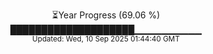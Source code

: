 <p align="center">
⏳Year Progress (69.06 %) <br>
████████████████████▁▁▁▁▁▁▁▁▁▁ <br>
<sub>Updated: Wed, 10 Sep 2025 01:44:40 GMT</sub>
</p>

